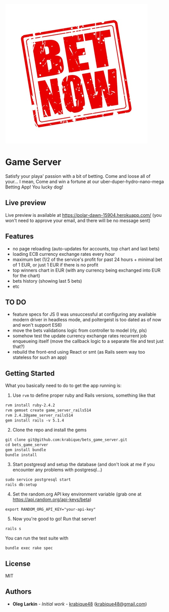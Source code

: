 ![make a bet!](https://raw.githubusercontent.com/krabique/bets_game_server/master/bet-now.jpg "make a bet!")

# Game Server

Satisfy your playa' passion with a bit of betting. Come and loose all of your... I mean, Come and win a fortune at our uber-duper-hydro-nano-mega Betting App! You lucky dog!

## Live preview

Live preview is available at https://polar-dawn-15904.herokuapp.com/ (you won't need to approve your email, and there will be no message sent)

## Features

- no page reloading (auto-updates for accounts, top chart and last bets)
- loading ECB currency exchange rates every hour
- maximum bet (1/2 of the service's profit for past 24 hours + minimal bet of 1 EUR, or just 1 EUR if there is no profit
- top winners chart in EUR (with any currency being exchanged into EUR for the chart)
- bets history (showing last 5 bets)
- etc


## TO DO

- feature specs for JS (I was unsuccessful at configuring any available modern driver in headless mode, and poltergeist is too dated as of now and won't support ES6)
- move the bets validations logic from controller to model (rly, pls)
- somehow test the update currency exchange rates recurrent job enqueueing itself (move the callback logic to a separate file and test just that?)
- rebuild the front-end using React or smt (as Rails seem way too stateless for such an app)

## Getting Started

What you basically need to do to get the app running is:

1. Use `rvm` to define proper ruby and Rails versions, something like that
```
rvm install ruby-2.4.2
rvm gemset create game_server_rails514
rvm 2.4.2@game_server_rails514
gem install rails -v 5.1.4
```
2. Clone the repo and install the gems
```
git clone git@github.com:krabique/bets_game_server.git
cd bets_game_server
gem install bundle
bundle install
```
3. Start postgresql and setup the database (and don't look at me if you encounter any problems with postgresql...)
```
sudo service postgresql start
rails db:setup
```
4. Set the random.org API key environment variable (grab one at https://api.random.org/api-keys/beta)
```
export RANDOM_ORG_API_KEY="your-api-key"
```
5. Now you're good to go! Run that server!
```
rails s
```

You can run the test suite with
```
bundle exec rake spec
```


## License

MIT

## Authors

* **Oleg Larkin** - *Initial work* - [krabique48](https://github.com/krabique48) (krabique48@gmail.com)
